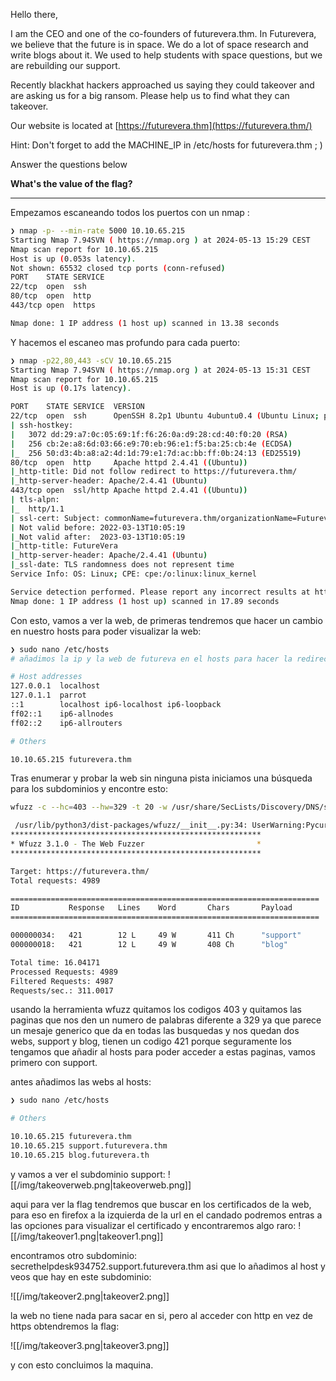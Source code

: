 Hello there,  
  
I am the CEO and one of the co-founders of futurevera.thm. In Futurevera, we believe that the future is in space. We do a lot of space research and write blogs about it. We used to help students with space questions, but we are rebuilding our support.  

Recently blackhat hackers approached us saying they could takeover and are asking us for a big ransom. Please help us to find what they can takeover.  
  
Our website is located at [https://futurevera.thm](https://futurevera.thm/)

Hint: Don't forget to add the MACHINE_IP in /etc/hosts for futurevera.thm ; )

Answer the questions below

**What's the value of the flag?**

-----


Empezamos escaneando todos los puertos con un nmap :

``` bash
❯ nmap -p- --min-rate 5000 10.10.65.215
Starting Nmap 7.94SVN ( https://nmap.org ) at 2024-05-13 15:29 CEST
Nmap scan report for 10.10.65.215
Host is up (0.053s latency).
Not shown: 65532 closed tcp ports (conn-refused)
PORT    STATE SERVICE
22/tcp  open  ssh
80/tcp  open  http
443/tcp open  https

Nmap done: 1 IP address (1 host up) scanned in 13.38 seconds

```

Y hacemos el escaneo mas profundo para cada puerto:

``` bash
❯ nmap -p22,80,443 -sCV 10.10.65.215
Starting Nmap 7.94SVN ( https://nmap.org ) at 2024-05-13 15:31 CEST
Nmap scan report for 10.10.65.215
Host is up (0.17s latency).

PORT    STATE SERVICE  VERSION
22/tcp  open  ssh      OpenSSH 8.2p1 Ubuntu 4ubuntu0.4 (Ubuntu Linux; protocol 2.0)
| ssh-hostkey: 
|   3072 dd:29:a7:0c:05:69:1f:f6:26:0a:d9:28:cd:40:f0:20 (RSA)
|   256 cb:2e:a8:6d:03:66:e9:70:eb:96:e1:f5:ba:25:cb:4e (ECDSA)
|_  256 50:d3:4b:a8:a2:4d:1d:79:e1:7d:ac:bb:ff:0b:24:13 (ED25519)
80/tcp  open  http     Apache httpd 2.4.41 ((Ubuntu))
|_http-title: Did not follow redirect to https://futurevera.thm/
|_http-server-header: Apache/2.4.41 (Ubuntu)
443/tcp open  ssl/http Apache httpd 2.4.41 ((Ubuntu))
| tls-alpn: 
|_  http/1.1
| ssl-cert: Subject: commonName=futurevera.thm/organizationName=Futurevera/stateOrProvinceName=Oregon/countryName=US
| Not valid before: 2022-03-13T10:05:19
|_Not valid after:  2023-03-13T10:05:19
|_http-title: FutureVera
|_http-server-header: Apache/2.4.41 (Ubuntu)
|_ssl-date: TLS randomness does not represent time
Service Info: OS: Linux; CPE: cpe:/o:linux:linux_kernel

Service detection performed. Please report any incorrect results at https://nmap.org/submit/ .
Nmap done: 1 IP address (1 host up) scanned in 17.89 seconds
```

Con esto, vamos a ver la web, de primeras tendremos que hacer un cambio en nuestro hosts para poder visualizar la web:

``` bash
❯ sudo nano /etc/hosts
# añadimos la ip y la web de futureva en el hosts para hacer la redireccion, asi se ve mi hosts:

# Host addresses
127.0.0.1  localhost
127.0.1.1  parrot
::1        localhost ip6-localhost ip6-loopback
ff02::1    ip6-allnodes
ff02::2    ip6-allrouters

# Others

10.10.65.215 futurevera.thm

```

Tras enumerar y probar la web sin ninguna pista iniciamos una búsqueda para los subdominios y encontre esto:

``` bash
wfuzz -c --hc=403 --hw=329 -t 20 -w /usr/share/SecLists/Discovery/DNS/subdomains-top1million-5000.txt -H "Host: FUZZ.futurevera.thm" -u https://futurevera.thm

 /usr/lib/python3/dist-packages/wfuzz/__init__.py:34: UserWarning:Pycurl is not compiled against Openssl. Wfuzz might not work correctly when fuzzing SSL sites. Check Wfuzzs documentation for more information.
********************************************************
* Wfuzz 3.1.0 - The Web Fuzzer                         *
********************************************************

Target: https://futurevera.thm/
Total requests: 4989

=====================================================================
ID           Response   Lines    Word       Chars       Payload                                                                                                                      
=====================================================================

000000034:   421        12 L     49 W       411 Ch      "support"                                                                                                                    
000000018:   421        12 L     49 W       408 Ch      "blog"                                                                                                                       

Total time: 16.04171
Processed Requests: 4989
Filtered Requests: 4987
Requests/sec.: 311.0017

```
 
 usando la herramienta wfuzz quitamos los codigos 403 y quitamos las paginas que nos den un numero de palabras diferente a 329 ya que parece un mesaje generico que da en todas las busquedas y nos quedan dos webs, support y blog, tienen un codigo 421 porque seguramente los tengamos que añadir al hosts para poder acceder a estas paginas, vamos primero con support.
 
antes añadimos las webs al hosts:

``` bash
❯ sudo nano /etc/hosts

# Others

10.10.65.215 futurevera.thm
10.10.65.215 support.futurevera.thm
10.10.65.215 blog.futurevera.th
```

 y vamos a ver el subdominio support:
![[/img/takeoverweb.png|takeoverweb.png]]

aqui para ver la flag tendremos que buscar en los certificados de la web, para eso en firefox a la izquierda de la url en el candado podremos entras a las opciones para visualizar el certificado y encontraremos algo raro:
![[/img/takeover1.png|takeover1.png]]

encontramos otro subdominio: secrethelpdesk934752.support.futurevera.thm
asi que lo añadimos al host y veos que hay en este subdominio:

![[/img/takeover2.png|takeover2.png]]

la web no tiene nada para sacar en si, pero al acceder con http en vez de https obtendremos la flag:

![[/img/takeover3.png|takeover3.png]]

y con esto concluimos la maquina.





